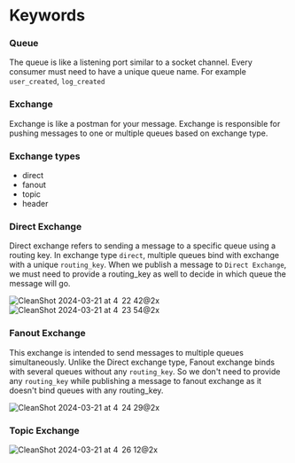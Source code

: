 # Keywords
### Queue
The queue is like a listening port similar to a socket channel. Every consumer must need to have a unique queue name. For example `user_created`, `log_created`

### Exchange
Exchange is like a postman for your message. Exchange is responsible for pushing messages to one or multiple queues based on exchange type.


### Exchange types
- direct
- fanout
- topic
- header


### Direct Exchange
Direct exchange refers to sending a message to a specific queue using a routing key. In exchange type `direct`, multiple queues bind with exchange with a unique `routing_key`. When we publish a message to `Direct Exchange`, we must need to provide a routing_key as well to decide in which queue the message will go.

![CleanShot 2024-03-21 at 4  22 42@2x](https://github.com/kingRayhan/rabbitmq-playground/assets/7611746/d1d80eb7-67cf-496e-a78d-e97440dce9b8)
![CleanShot 2024-03-21 at 4  23 54@2x](https://github.com/kingRayhan/rabbitmq-playground/assets/7611746/88081136-705f-4c77-b60f-299cc93286ea)


### Fanout Exchange
This exchange is intended to send messages to multiple queues simultaneously. Unlike the Direct exchange type, Fanout exchange binds with several queues without any `routing_key`. So we don't need to provide any `routing_key` while publishing a message to fanout exchange as it doesn't bind queues with any routing_key.

![CleanShot 2024-03-21 at 4  24 29@2x](https://github.com/kingRayhan/rabbitmq-playground/assets/7611746/b4281b27-4248-4826-922c-eb041fb74761)



### Topic Exchange
![CleanShot 2024-03-21 at 4  26 12@2x](https://github.com/kingRayhan/rabbitmq-playground/assets/7611746/2c9a8e7d-d0e6-4141-954c-0edb7421b424)
